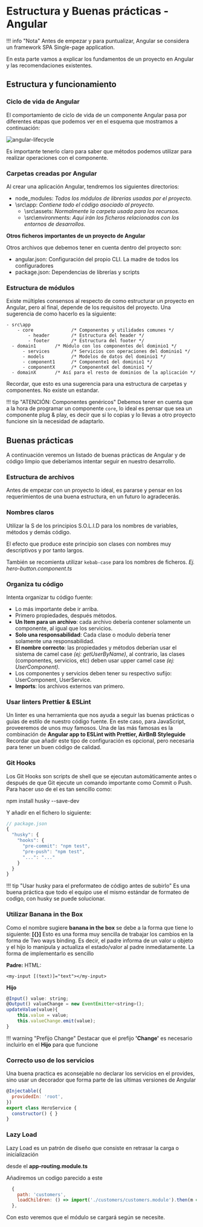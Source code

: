 # Estructura y Buenas prácticas - Angular

!!! info "Nota"
    Antes de empezar y para puntualizar, Angular se considera un framework SPA Single-page application.

En esta parte vamos a explicar los fundamentos de un proyecto en Angular y las recomendaciones existentes.

## Estructura y funcionamiento

### Ciclo de vida de Angular

El comportamiento de ciclo de vida de un componente Angular pasa por diferentes etapas que podemos ver en el esquema que mostramos a continuación:

![angular-lifecycle](../assets/images/angular-lifecycle.png)

Es importante tenerlo claro para saber que métodos podemos utilizar para realizar operaciones con el componente.


### Carpetas creadas por Angular

Al crear una aplicación Angular, tendremos los siguientes directorios:

- node_modules: *Todos los módulos de librerías usadas por el proyecto.*
-	\src\app: *Contiene todo el código asociado al proyecto.*
    -	\src\assets: *Normalmente la carpeta usada para los recursos.*
	-	\src\environments: *Aquí irán los ficheros relacionados con los entornos de desarrollos.*

**Otros ficheros importantes de un proyecto de Angular**

Otros archivos que debemos tener en cuenta dentro del proyecto son:

- angular.json: Configuración del propio CLI. La madre de todos los configuradores
- package.json: Dependencias de librerías y scripts


### Estructura de módulos
Existe múltiples consensos al respecto de como estructurar un proyecto en Angular, pero al final, depende de los requisitos del proyecto.
Una sugerencia de como hacerlo es la siguiente:

```
- src\app
	- core            	/* Componentes y utilidades comunes */ 
		- header	  	/* Estructura del header */ 
		- footer	  	/* Estructura del footer */ 
  - domain1       /* Módulo con los componentes del dominio1 */
	  - services       	/* Servicios con operaciones del dominio1 */ 
	  - models        	/* Modelos de datos del dominio1 */ 
	  - component1     	/* Componente1 del dominio1 */ 
	  - componentX     	/* ComponenteX del dominio1 */ 
  - domainX       /* Así para el resto de dominios de la aplicación */
```

Recordar, que esto es una sugerencia para una estructura de carpetas y componentes. No existe un estandar.

!!! tip "ATENCIÓN: Componentes genéricos"
    Debemos tener en cuenta que a la hora de programar un componente `core`, lo ideal es pensar que sea un componente plug & play, es decir que si lo copias y lo llevas a otro proyecto funcione sin la necesidad de adaptarlo.

## Buenas prácticas

A continuación veremos un listado de buenas prácticas de Angular y de código limpio que deberíamos intentar seguir en nuestro desarrollo.

### Estructura de archivos
Antes de empezar con un proyecto lo ideal, es pararse y pensar en los requerimientos de una buena estructura, en un futuro lo agradecerás.

### Nombres claros
Utilizar la S de los principios S.O.L.I.D para los nombres de variables, métodos y demás código.

El efecto que produce este principio son clases con nombres muy descriptivos y por tanto largos.

También se recomienta utilizar `kebab-case` para los nombres de ficheros. *Ej. hero-button.component.ts*

### Organiza tu código

Intenta organizar tu código fuente:

-   Lo más importante debe ir arriba.
-   Primero propiedades, después métodos.
-   **Un Item para un archivo**: cada archivo debería contener solamente un componente, al igual que los servicios.
-   **Solo una responsabilidad**: Cada clase o modulo debería tener solamente una responsabilidad.
-   **El nombre correcto**: las propiedades y métodos deberían usar el sistema de camel case *(ej: getUserByName)*, al contrario, las clases (componentes, servicios, etc) deben usar upper camel case *(ej: UserComponent)*.
-   Los componentes y servicios deben tener su respectivo sufijo: UserComponent, UserService.
-   **Imports**: los archivos externos van primero.


### Usar linters Prettier & ESLint
Un linter es una herramienta que nos ayuda a seguir las buenas prácticas o guías de estilo de nuestro código fuente. En este caso, para JavaScript, proveeremos de unos muy famosos.
Una de las más famosas es la combinación de  **Angular app to ESLint with Prettier, AirBnB Styleguide**
Recordar que añadir este tipo de configuración es opcional, pero necesaria para tener un buen código de calidad.

### Git Hooks
Los Git Hooks son scripts de shell que se ejecutan automáticamente antes o después de que Git ejecute un comando importante como Commit o Push.
Para hacer uso de el es tan sencillo como:

npm install husky --save-dev

Y añadir en el fichero lo siguiente:

```js
// package.json
{
  "husky": {
    "hooks": {
      "pre-commit": "npm test",
      "pre-push": "npm test",
      "...": "..."
    }
  }
}
```

!!! tip "Usar husky para el preformateo de código antes de subirlo"
    Es una buena práctica que todo el equipo use el mismo estándar de formateo de codigo, con husky se puede solucionar.

### Utilizar Banana in the Box
Como el nombre sugiere **banana in the box** se debe a la forma que tiene lo siguiente: **[{}]**
Esto es una forma muy sencilla de trabajar los cambios en la forma de Two ways binding.
Es decir, el padre informa de un valor u objeto y el hijo lo manipula y actualiza el estado/valor al padre inmediatamente.
La forma de implementarlo es sencillo

**Padre:**
HTML:

`<my-input [(text)]="text"></my-input>`

**Hijo**

```js
@Input() value: string;
@Output() valueChange = new EventEmitter<string>();
updateValue(value){
	this.value = value;
	this.valueChange.emit(value);
}
```

!!! warning "Prefijo Change"
    Destacar que el prefijo **'Change'** es necesario incluirlo en el **Hijo** para que funcione

### Correcto uso de los servicios
Una buena practica es aconsejable no declarar los servicios en el provides, sino usar un decorador que forma parte de las ultimas versiones de Angular

```js
@Injectable({
  providedIn: 'root',
})
export class HeroService {
  constructor() { }
}
```
### Lazy Load
Lazy Load es un patrón de diseño que consiste en retrasar la carga o inicialización

desde el **app-routing.module.ts**

Añadiremos un codigo parecido a este
```js
  {
    path: 'customers',
    loadChildren: () => import('./customers/customers.module').then(m => m.CustomersModule)
  },
```

Con esto veremos que el módulo se cargará según se necesite.